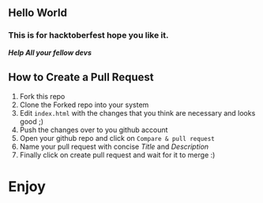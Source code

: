 ## Hello World 
### This is for hacktoberfest hope you like it.

***Help All your fellow devs***

## How to Create a Pull Request
1. Fork this repo
2. Clone the Forked repo into your system
3. Edit ```index.html``` with the changes that you think are necessary and looks good ;)
4. Push the changes over to you github account
5. Open your github repo and click on ```Compare & pull request```
6. Name your pull request with concise *Title* and *Description*
7. Finally click on create pull request and wait for it to merge :)

# Enjoy
